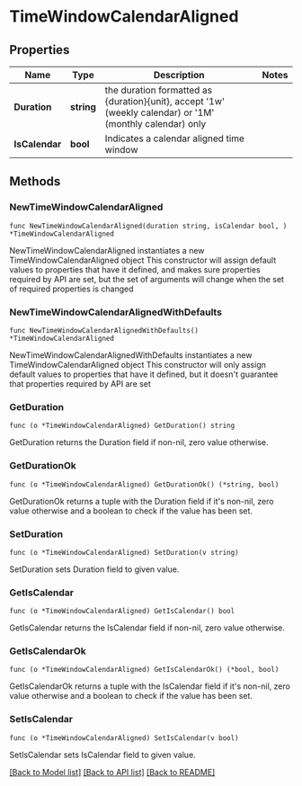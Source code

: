 # TimeWindowCalendarAligned

## Properties

Name | Type | Description | Notes
------------ | ------------- | ------------- | -------------
**Duration** | **string** | the duration formatted as {duration}{unit}, accept &#39;1w&#39; (weekly calendar) or &#39;1M&#39; (monthly calendar) only | 
**IsCalendar** | **bool** | Indicates a calendar aligned time window | 

## Methods

### NewTimeWindowCalendarAligned

`func NewTimeWindowCalendarAligned(duration string, isCalendar bool, ) *TimeWindowCalendarAligned`

NewTimeWindowCalendarAligned instantiates a new TimeWindowCalendarAligned object
This constructor will assign default values to properties that have it defined,
and makes sure properties required by API are set, but the set of arguments
will change when the set of required properties is changed

### NewTimeWindowCalendarAlignedWithDefaults

`func NewTimeWindowCalendarAlignedWithDefaults() *TimeWindowCalendarAligned`

NewTimeWindowCalendarAlignedWithDefaults instantiates a new TimeWindowCalendarAligned object
This constructor will only assign default values to properties that have it defined,
but it doesn't guarantee that properties required by API are set

### GetDuration

`func (o *TimeWindowCalendarAligned) GetDuration() string`

GetDuration returns the Duration field if non-nil, zero value otherwise.

### GetDurationOk

`func (o *TimeWindowCalendarAligned) GetDurationOk() (*string, bool)`

GetDurationOk returns a tuple with the Duration field if it's non-nil, zero value otherwise
and a boolean to check if the value has been set.

### SetDuration

`func (o *TimeWindowCalendarAligned) SetDuration(v string)`

SetDuration sets Duration field to given value.


### GetIsCalendar

`func (o *TimeWindowCalendarAligned) GetIsCalendar() bool`

GetIsCalendar returns the IsCalendar field if non-nil, zero value otherwise.

### GetIsCalendarOk

`func (o *TimeWindowCalendarAligned) GetIsCalendarOk() (*bool, bool)`

GetIsCalendarOk returns a tuple with the IsCalendar field if it's non-nil, zero value otherwise
and a boolean to check if the value has been set.

### SetIsCalendar

`func (o *TimeWindowCalendarAligned) SetIsCalendar(v bool)`

SetIsCalendar sets IsCalendar field to given value.



[[Back to Model list]](../README.md#documentation-for-models) [[Back to API list]](../README.md#documentation-for-api-endpoints) [[Back to README]](../README.md)


